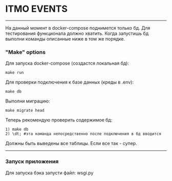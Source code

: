 # ITMO EVENTS

_____
На данный момент в docker-compose поднимется только бд. Для тестирования функционала должно хватить.
Когда запустишь бд выполни команды описанные ниже в том же порядке.

### "Make" options
Для запуска docker-compose (создастся локальная бд):
```
make run
```
Для проверки подключения к базе данных (креды в .env):
```
make db
```
Выполни миграцию:
```
make migrate head
```

Теперь рекомендую проверить содержимое бд:
```
1) make db
2) \dt; #эта команда непосредственно после подключения в бд вводится
```
Должны быть выведены все таблицы. Если все так - супер.

---
### Запуск приложения
Для запуска бэка запусти файл: wsgi.py

